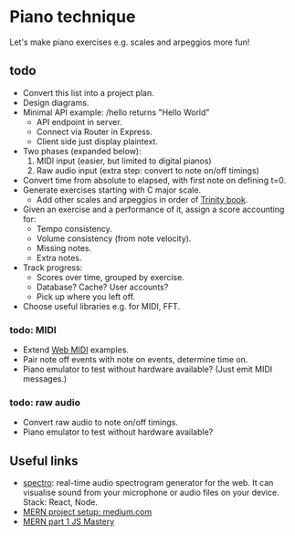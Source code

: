 # Piano technique

Let's make piano exercises e.g. scales and arpeggios more fun!

## todo

* Convert this list into a project plan.
* Design diagrams.
* Minimal API example: /hello returns "Hello World"
  * API endpoint in server.
  * Connect via Router in Express.
  * Client side just display plaintext.
* Two phases (expanded below):
  1. MIDI input (easier, but limited to digital pianos)
  2. Raw audio input (extra step: convert to note on/off timings)
* Convert time from absolute to elapsed, with first note on defining t=0.
* Generate exercises starting with C major scale.
  * Add other scales and arpeggios in order of [Trinity book](https://shop.trinitycollege.com/shop/prod/Trinity-College-London-Piano-Scales-Arpeggios-from-2015-Initial-Grade-5/2104331).
* Given an exercise and a performance of it, assign a score accounting for:
  * Tempo consistency.
  * Volume consistency (from note velocity).
  * Missing notes.
  * Extra notes.
* Track progress:
  * Scores over time, grouped by exercise.
  * Database? Cache? User accounts?
  * Pick up where you left off.
* Choose useful libraries e.g. for MIDI, FFT.

### todo: MIDI

* Extend [Web MIDI](https://www.w3.org/TR/webmidi/) examples.
* Pair note off events with note on events, determine time on.
* Piano emulator to test without hardware available? (Just emit MIDI messages.)

### todo: raw audio

* Convert raw audio to note on/off timings.
* Piano emulator to test without hardware available?

## Useful links

* [spectro](https://github.com/calebj0seph/spectro): real-time audio spectrogram generator for the web. It can visualise sound from your microphone or audio files on your device. Stack: React, Node.
* [MERN project setup: medium.com](https://medium.com/how-to-react/setup-mern-mongodb-express-js-react-js-and-node-js-environment-and-create-your-first-mern-7774df0fff19)
* [MERN part 1 JS Mastery](https://www.youtube.com/watch?v=ngc9gnGgUdA&t=0s)
